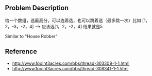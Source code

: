 ## Problem Description

给一个数组，选最高分，可以连着选，也可以跳着选（最多跳一次）比如 [1，2，-3，-2，4] --> 应该选[1，2，-2，4] 结果就是5

Similar to "House Robber"

## Reference

- http://www.1point3acres.com/bbs/thread-303309-1-1.html
- http://www.1point3acres.com/bbs/thread-308341-1-1.html